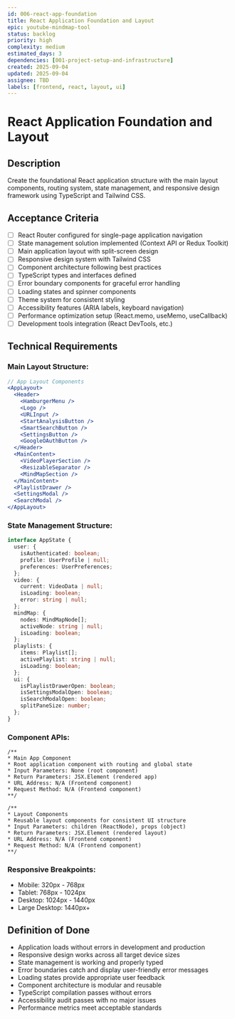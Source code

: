 ```yaml
---
id: 006-react-app-foundation
title: React Application Foundation and Layout
epic: youtube-mindmap-tool
status: backlog
priority: high
complexity: medium
estimated_days: 3
dependencies: [001-project-setup-and-infrastructure]
created: 2025-09-04
updated: 2025-09-04
assignee: TBD
labels: [frontend, react, layout, ui]
---
```


# React Application Foundation and Layout

## Description
Create the foundational React application structure with the main layout components, routing system, state management, and responsive design framework using TypeScript and Tailwind CSS.

## Acceptance Criteria
- [ ] React Router configured for single-page application navigation
- [ ] State management solution implemented (Context API or Redux Toolkit)
- [ ] Main application layout with split-screen design
- [ ] Responsive design system with Tailwind CSS
- [ ] Component architecture following best practices
- [ ] TypeScript types and interfaces defined
- [ ] Error boundary components for graceful error handling
- [ ] Loading states and spinner components
- [ ] Theme system for consistent styling
- [ ] Accessibility features (ARIA labels, keyboard navigation)
- [ ] Performance optimization setup (React.memo, useMemo, useCallback)
- [ ] Development tools integration (React DevTools, etc.)

## Technical Requirements

### Main Layout Structure:
```jsx
// App Layout Components
<AppLayout>
  <Header>
    <HamburgerMenu />
    <Logo />
    <URLInput />
    <StartAnalysisButton />
    <SmartSearchButton />
    <SettingsButton />
    <GoogleOAuthButton />
  </Header>
  <MainContent>
    <VideoPlayerSection />
    <ResizableSeparator />
    <MindMapSection />
  </MainContent>
  <PlaylistDrawer />
  <SettingsModal />
  <SearchModal />
</AppLayout>
```

### State Management Structure:
```typescript
interface AppState {
  user: {
    isAuthenticated: boolean;
    profile: UserProfile | null;
    preferences: UserPreferences;
  };
  video: {
    current: VideoData | null;
    isLoading: boolean;
    error: string | null;
  };
  mindMap: {
    nodes: MindMapNode[];
    activeNode: string | null;
    isLoading: boolean;
  };
  playlists: {
    items: Playlist[];
    activePlaylist: string | null;
    isLoading: boolean;
  };
  ui: {
    isPlaylistDrawerOpen: boolean;
    isSettingsModalOpen: boolean;
    isSearchModalOpen: boolean;
    splitPaneSize: number;
  };
}
```

### Component APIs:
```
/**
* Main App Component
* Root application component with routing and global state
* Input Parameters: None (root component)
* Return Parameters: JSX.Element (rendered app)
* URL Address: N/A (Frontend component)
* Request Method: N/A (Frontend component)
**/

/**
* Layout Components
* Reusable layout components for consistent UI structure
* Input Parameters: children (ReactNode), props (object)
* Return Parameters: JSX.Element (rendered layout)
* URL Address: N/A (Frontend component) 
* Request Method: N/A (Frontend component)
**/
```

### Responsive Breakpoints:
- Mobile: 320px - 768px
- Tablet: 768px - 1024px  
- Desktop: 1024px - 1440px
- Large Desktop: 1440px+

## Definition of Done
- Application loads without errors in development and production
- Responsive design works across all target device sizes
- State management is working and properly typed
- Error boundaries catch and display user-friendly error messages
- Loading states provide appropriate user feedback
- Component architecture is modular and reusable
- TypeScript compilation passes without errors
- Accessibility audit passes with no major issues
- Performance metrics meet acceptable standards